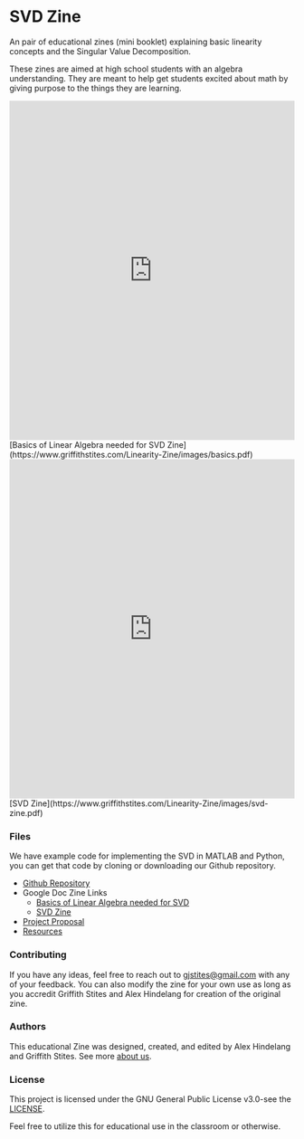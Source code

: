# SVD Zine

An pair of educational zines (mini booklet) explaining basic linearity concepts and the Singular Value Decomposition.

These zines are aimed at high school students with an algebra understanding. They are meant to help get students excited about math by giving purpose to the things they are learning.

<embed src="https://www.griffithstites.com/Linearity-Zine/images/basics.pdf" type="application/pdf" width="100%" height="600px" />
[Basics of Linear Algebra needed for SVD Zine](https://www.griffithstites.com/Linearity-Zine/images/basics.pdf)

<embed src="https://www.griffithstites.com/Linearity-Zine/images/svd-zine.pdf" type="application/pdf" width="100%" height="600px" />
[SVD Zine](https://www.griffithstites.com/Linearity-Zine/images/svd-zine.pdf)

### Files
We have example code for implementing the SVD in MATLAB and Python, you can get that
code by cloning or downloading our Github repository.
* [Github Repository](https://github.com/Griffith-Stites/Linearity-Zine)
* Google Doc Zine Links
  * [Basics of Linear Algebra needed for SVD](https://docs.google.com/document/d/1navVaTZNK-ppvdtgwaIFQmDgSO_vroboGFzWJHKjndQ/edit?usp=sharing)
  * [SVD Zine](https://docs.google.com/document/d/1f3B-3JfkpM2tV1ZQEj0xgGliBr8aZgAKX4s3_78mlkg/edit?usp=sharing)
* [Project Proposal](https://www.griffithstites.com/Linearity-Zine/proposal)
* [Resources](https://www.griffithstites.com/Linearity-Zine/resources)

### Contributing
If you have any ideas, feel free to reach out to gjstites@gmail.com with any of your feedback. You can also modify the zine for your own use as long as you accredit Griffith Stites and Alex Hindelang for creation of the original zine.

### Authors
This educational Zine was designed, created, and edited by Alex Hindelang and Griffith Stites.
See more [about us](https://www.griffithstites.com/Linearity-Zine/about-us).


### License
This project is licensed under the GNU General Public License v3.0-see the [LICENSE](https://github.com/Griffith-Stites/Linearity-Zine/blob/master/LICENSE).

Feel free to utilize this for educational use in the classroom or otherwise.
